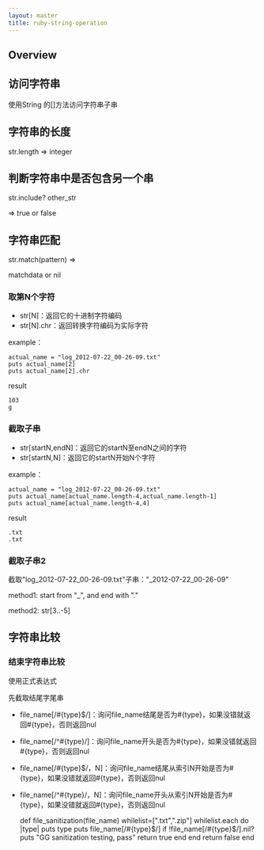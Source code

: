 ```yaml
---
layout: master
title: ruby-string-operation
---
```


## Overview


## 访问字符串

使用String 的[]方法访问字符串子串

## 字符串的长度

str.length => integer

## 判断字符串中是否包含另一个串

str.include? other_str

 => true or false 


## 字符串匹配

str.match(pattern) =>

 matchdata or nil 


### 取第N个字符

- str[N]：返回它的十进制字符编码
- str[N].chr：返回转换字符编码为实际字符

example：

    actual_name = "log_2012-07-22_00-26-09.txt"
    puts actual_name[2]
    puts actual_name[2].chr

result

    103
    g

### 截取子串

- str[startN,endN]：返回它的startN至endN之间的字符
- str[startN,N]：返回它的startN开始N个字符

example：

    actual_name = "log_2012-07-22_00-26-09.txt"
    puts actual_name[actual_name.length-4,actual_name.length-1]
    puts actual_name[actual_name.length-4,4]

result

    .txt
    .txt

### 截取子串2

截取"log_2012-07-22_00-26-09.txt"子串："_2012-07-22_00-26-09"

method1: start from "_", and end with "."

method2: str[3..-5]


## 字符串比较

### 结束字符串比较

使用正式表达式

先截取结尾字尾串

- file_name[/#{type}$/]：询问file_name结尾是否为#{type}，如果没错就返回#{type}，否则返回nul
- file_name[/^#{type}/]：询问file_name开头是否为#{type}，如果没错就返回#{type}，否则返回nul

- file_name[/#{type}$/，N]：询问file_name结尾从索引N开始是否为#{type}，如果没错就返回#{type}，否则返回nul
- file_name[/^#{type}/，N]：询问file_name开头从索引N开始是否为#{type}，如果没错就返回#{type}，否则返回nul


    def file_sanitization(file_name)
        whilelist=[".txt",".zip"]
        whilelist.each do |type|
                puts type
                puts file_name[/#{type}$/]
                if !file_name[/#{type}$/].nil?
                        puts "GG sanitization testing, pass"
                        return true
                end
        end
        return false
    end

